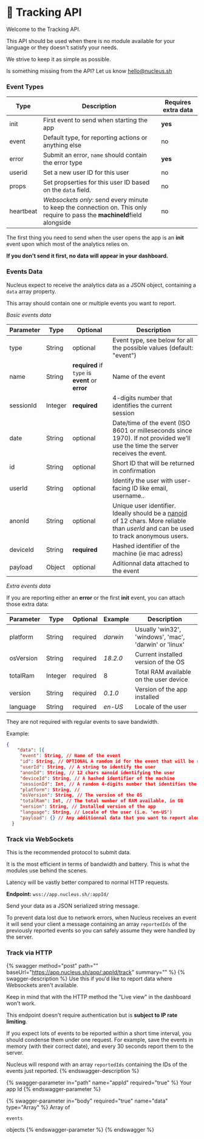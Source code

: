 # 🏹 Tracking API

Welcome to the Tracking API.&#x20;

This API should be used when there is no module available for your language or they doesn't satisfy your needs.

We strive to keep it as simple as possible.

Is something missing from the API? Let us know [hello@nucleus.sh](mailto:hello@nucleus.sh)

### Event Types <a href="#events-types" id="events-types"></a>

| Type      | Description                                                                                                                | Requires extra data |
| --------- | -------------------------------------------------------------------------------------------------------------------------- | ------------------- |
| init      | First event to send when starting the app                                                                                  | **yes**             |
| event     | Default type, for reporting actions or anything else                                                                       | no                  |
| error     | Submit an error, `name` should contain the error type                                                                      | **yes**             |
| userid    | Set a new user ID for this user                                                                                            | no                  |
| props     | Set propserties for this user ID based on the `data` field.                                                                | no                  |
| heartbeat | _Websockets only_: send every minute to keep the connection on. This only require to pass the **machineId**field alongside | no                  |

The first thing you need to send when the user opens the app is an **init** event upon which most of the analytics relies on.&#x20;

**If you don't send it first, no data will appear in your dashboard.**

### Events Data <a href="#events-data" id="events-data"></a>

Nucleus expect to receive the analytics data as a JSON object, containing a `data` array property.

This array should contain one or multiple events you want to report.

_Basic events data_

| Parameter | Type    | Optional                                         | Description                                                                                                                                                           |
| --------- | ------- | ------------------------------------------------ | --------------------------------------------------------------------------------------------------------------------------------------------------------------------- |
| type      | String  | optional                                         | Event type, see below for all the possible values (default: "event")                                                                                                  |
| name      | String  | **required** if `type` is **event** or **error** | Name of the event                                                                                                                                                     |
| sessionId | Integer | **required**                                     | 4-digits number that identifies the current session                                                                                                                   |
| date      | String  | optional                                         | Date/time of the event (ISO 8601 or milleseconds since 1970). If not provided we'll use the time the server receives the event.                                       |
| id        | String  | optional                                         | Short ID that will be returned in confirmation                                                                                                                        |
| userId    | String  | optional                                         | Identify the user with user-facing ID like email, username..                                                                                                          |
| anonId    | String  | optional                                         | Unique user identifier. Ideally should be a [nanoid](https://github.com/ai/nanoid) of 12 chars. More reliable than _userId_ and can be used to track anonymous users. |
| deviceId  | String  | **required**                                     | Hashed identifier of the machine (ie mac adress)                                                                                                                      |
| payload   | Object  | optional                                         | Aditionnal data attached to the event                                                                                                                                 |

_Extra events data_

If you are reporting either an **error** or the first **init** event, you can attach those extra data:

| Parameter | Type    | Optional | Example  | Description                                            |
| --------- | ------- | -------- | -------- | ------------------------------------------------------ |
| platform  | String  | required | _darwin_ | Usually 'win32', 'windows', 'mac', 'darwin' or 'linux' |
| osVersion | String  | required | _18.2.0_ | Current installed version of the OS                    |
| totalRam  | Integer | required | 8        | Total RAM available on the user device                 |
| version   | String  | required | _0.1.0_  | Version of the app installed                           |
| language  | String  | required | _en-US_  | Locale of the user                                     |

They are not required with regular events to save bandwidth.

Example:

```json
{    
    "data": [{       
     "event": String, // Name of the event        
     "id": String, // OPTIONAL A random id for the event that will be returned when the query succeeds, can be used to make sure no events are reported two times.        
     "userId": String, // A string to identify the user      
     "anonId": String, // 12 chars nanoid identifying the user          
     "deviceId": String, // A hashed identifier of the machine        
     "sessionId": Int, // A random 4-digits number that identifies the current session
     "platform": String, //        
     "osVersion": String, // The version of the OS        
     "totalRam": Int, // The total number of RAM available, in GB        
     "version": String, // Installed version of the app        
     "language": String, // Locale of the user (i.e. 'en-US')        
     "payload": {} // Any additionnal data that you want to report along the event    }]
  }
```

### Track via WebSockets <a href="#track-via-websockets" id="track-via-websockets"></a>

This is the recommended protocol to submit data.&#x20;

It is the most efficient in terms of bandwidth and battery. This is what the modules use behind the scenes.

Latency will be vastly better compared to normal HTTP requests.

**Endpoint:** `wss://app.nucleus.sh/:appId/`

Send your data as a JSON serialized string message.

To prevent data lost due to network errors, when Nucleus receives an event it will send your client a message containing an array `reportedIds` of the previously reported events so you can safely assume they were handled by the server.

### Track via HTTP <a href="#track-via-http" id="track-via-http"></a>



{% swagger method="post" path="" baseUrl="https://app.nucleus.sh/app/:appId/track" summary="" %}
{% swagger-description %}
Use this if you'd like to report data where Websockets aren't available.

Keep in mind that with the HTTP method the "Live view" in the dashboard won't work.

This endpoint doesn't require authentication but is **subject to IP rate limiting**.&#x20;

If you expect lots of events to be reported within a short time interval, you should condense them under one request. For example, save the events in memory (with their correct date), and every 30 seconds report them to the server.

Nucleus will respond with an array `reportedIds` containing the IDs of the events just reported.
{% endswagger-description %}

{% swagger-parameter in="path" name="appId" required="true" %}
Your app Id
{% endswagger-parameter %}

{% swagger-parameter in="body" required="true" name="data" type="Array" %}
Array of 

`events`

 objects
{% endswagger-parameter %}
{% endswagger %}

